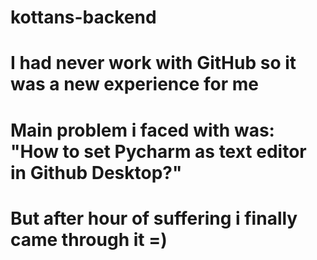 # kottans-backend
# I had never work with GitHub so it was a new experience for me
# Main problem i faced with was: "How to set Pycharm as text editor in Github Desktop?"
# But after hour of suffering i finally came through it =)
